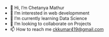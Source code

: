 - 👋 Hi, I’m Chetanya Mathur
- 👀 I’m interested in web developmment
- 🌱 I’m currently learning Data Science
- 💞️ I’m looking to collaborate on Projects
- 📫 How to reach me ckkumar419@gmail.com

<!---
chetancodex/chetancodex is a ✨ special ✨ repository because its `README.md` (this file) appears on your GitHub profile.
You can click the Preview link to take a look at your changes.
--->
